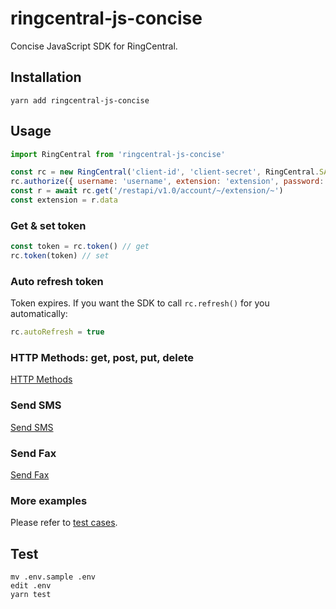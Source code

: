 # ringcentral-js-concise

Concise JavaScript SDK for RingCentral.


## Installation

```
yarn add ringcentral-js-concise
```


## Usage

```js
import RingCentral from 'ringcentral-js-concise'

const rc = new RingCentral('client-id', 'client-secret', RingCentral.SANDBOX_SERVER)
rc.authorize({ username: 'username', extension: 'extension', password: 'password' })
const r = await rc.get('/restapi/v1.0/account/~/extension/~')
const extension = r.data
```


### Get & set token

```js
const token = rc.token() // get
rc.token(token) // set
```


### Auto refresh token

Token expires. If you want the SDK to call `rc.refresh()` for you automatically:

```js
rc.autoRefresh = true
```

### HTTP Methods: get, post, put, delete

[HTTP Methods](/test/ringcentral.spec.js)


### Send SMS

[Send SMS](/test/sms.spec.js)


### Send Fax

[Send Fax](/test/fax.spec.js)


### More examples

Please refer to [test cases](/test).


## Test

```
mv .env.sample .env
edit .env
yarn test
```
